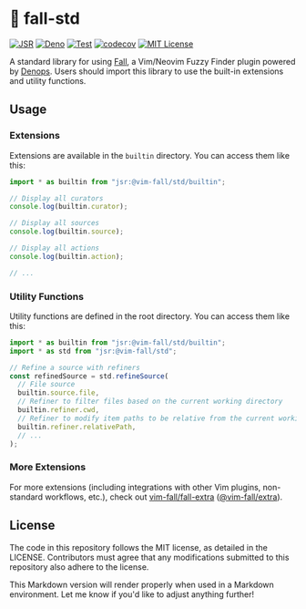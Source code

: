 # 🍂 fall-std

[![JSR](https://jsr.io/badges/@vim-fall/std)](https://jsr.io/@vim-fall/std)
[![Deno](https://img.shields.io/badge/Deno%202.x-333?logo=deno&logoColor=fff)](#)
[![Test](https://github.com/vim-fall/fall-std/actions/workflows/test.yml/badge.svg)](https://github.com/vim-fall/fall-std/actions/workflows/test.yml)
[![codecov](https://codecov.io/gh/vim-fall/deno-fall-std/graph/badge.svg?token=FWTFEJT1X1)](https://codecov.io/gh/vim-fall/deno-fall-std)
[![MIT License](https://img.shields.io/badge/license-MIT-blue.svg)](LICENSE)

A standard library for using [Fall](https://github.com/vim-fall/fall), a
Vim/Neovim Fuzzy Finder plugin powered by
[Denops](https://github.com/vim-denops/denops.vim). Users should import this
library to use the built-in extensions and utility functions.

## Usage

### Extensions

Extensions are available in the `builtin` directory. You can access them like
this:

```typescript
import * as builtin from "jsr:@vim-fall/std/builtin";

// Display all curators
console.log(builtin.curator);

// Display all sources
console.log(builtin.source);

// Display all actions
console.log(builtin.action);

// ...
```

### Utility Functions

Utility functions are defined in the root directory. You can access them like
this:

```typescript
import * as builtin from "jsr:@vim-fall/std/builtin";
import * as std from "jsr:@vim-fall/std";

// Refine a source with refiners
const refinedSource = std.refineSource(
  // File source
  builtin.source.file,
  // Refiner to filter files based on the current working directory
  builtin.refiner.cwd,
  // Refiner to modify item paths to be relative from the current working directory
  builtin.refiner.relativePath,
  // ...
);
```

### More Extensions

For more extensions (including integrations with other Vim plugins, non-standard
workflows, etc.), check out
[vim-fall/fall-extra](https://github.com/vim-fall/fall-extra)
([@vim-fall/extra](https://jsr.io/@vim-fall/extra)).

## License

The code in this repository follows the MIT license, as detailed in the LICENSE.
Contributors must agree that any modifications submitted to this repository also
adhere to the license.

This Markdown version will render properly when used in a Markdown environment.
Let me know if you'd like to adjust anything further!
